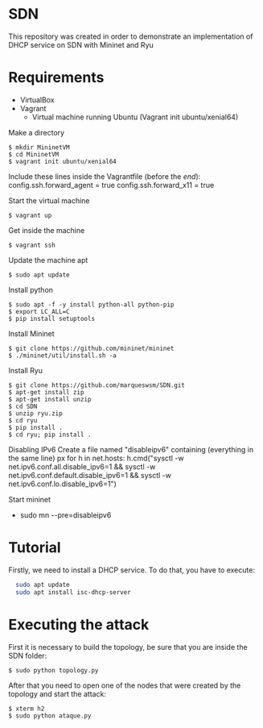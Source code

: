 # SDN
This repository was created in order to demonstrate an implementation of DHCP service on SDN with Mininet and Ryu

# Requirements
- VirtualBox 
- Vagrant 
  - Virtual machine running Ubuntu (Vagrant init ubuntu/xenial64)

Make a directory
```
$ mkdir MininetVM
$ cd MininetVM
$ vagrant init ubuntu/xenial64
```

Include these lines inside the Vagrantfile (before the *end*):
config.ssh.forward_agent = true
config.ssh.forward_x11 = true

Start the virtual machine
```
$ vagrant up
```

Get inside the machine
```
$ vagrant ssh
```

Update the machine apt
```
$ sudo apt update
```

Install python
```
$ sudo apt -f -y install python-all python-pip
$ export LC_ALL=C
$ pip install setuptools
```

Install Mininet
```
$ git clone https://github.com/mininet/mininet
$ ./mininet/util/install.sh -a
```

Install Ryu
```
$ git clone https://github.com/marqueswsm/SDN.git
$ apt-get install zip
$ apt-get install unzip
$ cd SDN
$ unzip ryu.zip
$ cd ryu
$ pip install .
$ cd ryu; pip install .
```

Disabling IPv6
Create a file named "disableipv6" containing (everything in the same line)
px for h in net.hosts: h.cmd("sysctl -w net.ipv6.conf.all.disable_ipv6=1 && sysctl -w net.ipv6.conf.default.disable_ipv6=1 && sysctl -w net.ipv6.conf.lo.disable_ipv6=1")

Start mininet
- sudo mn --pre=disableipv6

# Tutorial

Firstly, we need to install a DHCP service. To do that, you have to execute:
```bash
  sudo apt update
  sudo apt install isc-dhcp-server
```

# Executing the attack

First it is necessary to build the topology, be sure that you are inside the SDN folder:
```
$ sudo python topology.py
```
After that you need to open one of the nodes that were created by the topology and start the attack:
```
$ xterm h2
$ sudo python ataque.py
```

